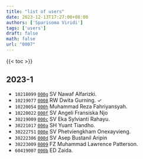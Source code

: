 ```yaml
---
title: "list of users"
date: 2023-12-13T17:27:00+08:00
authors: ['Sparisoma Viridi']
tags: ['users']
draft: false
math: false
url: "0007"
---
```

{{< toc >}}


## 2023-1
+ `10218099` [`000g`](../000g) SV Nawaf Alfarizki.
+ `10219077` [`0008`](../0008) RW Dwita Gurning. &check;
+ `10220054` [`000h`](../000h) Muhammad Reza Fahriyansyah.
+ `10220022` [`000f`](../000f) SV Angeli Fransiska Njo
+ `30219009` [`000c`](../000c) SV Eka Sylvianti Rahayu.
+ `30221017` [`000a`](../000a) SH Yuant Tiandho.
+ `30222751` [`000e`](../000e) SV Phetviengkham Onexayvieng.
+ `30222306` [`000d`](../000d) SV Asep Bustanil Aripin
+ `30223009` [`0009`](../0009) FZ Muhammad Lawrence Patterson. 
+ `60419007` [`000b`](../000b) ED Zaida.
